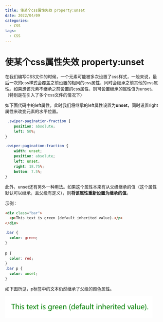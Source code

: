```yaml
---
title: 使某个css属性失效 property:unset
date: 2022/04/09
categories:
  - CSS
tags:
  - CSS
---
```


# 使某个css属性失效 property:unset

在我们编写CSS文件的时候，一个元素可能被多次设置了css样式，一般来说，最后一次的css样式会覆盖之前设置的相同的css属性，同时会继承之前其他的css属性。如果想该元素不继承之前设置的css属性，则可设置继承的属性值为unset。（特别是在引入了多个css文件的情况下）

如下面代码中的left属性，此时我们将继承的left属性设置为**unset**，同时设置right属性来改变元素的水平位置。

```css
 .swiper-pagination-fraction {
    position: absolute;
    left: 50%;
}
```

```css
.swiper-pagination-fraction {
    width: unset;
    position: absolute;
    left: unset;
    right: 18.75%;
    bottom: 7.5%;
}
```

此外，unset还有另外一种用法。如果这个属性本来有从父级继承的值（这个属性默认可以继承，且父级有定义），则**将该属性重新设置为继承的值**。

示例：

```html
<div class="bar">
  <p>This text is green (default inherited value).</p>
</div>
```

```css
.bar {
  color: green;
}
 
p {
  color: red;
}
.bar p {
  color: unset;
}
```

如下图所见，p标签中的文本仍然继承了父级的颜色属性。

![unset-1](./unset.assets/unset-1.png)


